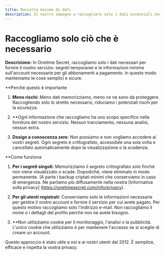 ```yaml
---
title: Raccolta minima di dati
description: Il nostro impegno a raccogliere solo i dati essenziali necessari per fornire il nostro servizio.
---
```


# Raccogliamo solo ciò che è necessario

**Descrizione:** In Onetime Secret, raccogliamo solo i dati necessari per fornire il nostro servizio: segreti temporanei e le informazioni minime sull'account necessarie per gli abbonamenti a pagamento. In questo modo manteniamo le cose semplici e sicure.

**Perché questo è importante

1. **Meno rischi:** Meno dati memorizziamo, meno ce ne sono da proteggere. Raccogliendo solo lo stretto necessario, riduciamo i potenziali rischi per la sicurezza.

2. **Ogni informazione che raccogliamo ha uno scopo specifico nella fornitura del nostro servizio. Nessun tracciamento, nessuna analisi, nessun extra.

3. **Design a conoscenza zero**: Non possiamo e non vogliamo accedere ai vostri segreti. Ogni segreto è crittografato, accessibile una sola volta e cancellato automaticamente dopo la visualizzazione o la scadenza.

**Come funziona

1. **Per i segreti singoli:** Memorizziamo il segreto crittografato solo finché non viene visualizzato o scade. Dopodiché, viene eliminato in modo permanente. (A parte i backup criptati minimi che conserviamo in caso di emergenza. Ne parliamo più diffusamente nella nostra [Informativa sulla privacy] (https://onetimesecret.com/info/privacy).

2. **Per gli utenti registrati:** Conserviamo solo le informazioni necessarie per gestire il vostro account e fornire il servizio per cui avete pagato. Per questo motivo raccogliamo solo l'indirizzo e-mail. Non raccogliamo il nome o i dettagli del profilo perché non ne avete bisogno.

3. **Non utilizziamo cookie per il monitoraggio, l'analisi o la pubblicità. L'unico cookie che utilizziamo è per mantenere l'accesso se si sceglie di creare un account.

Questo approccio è stato utile a noi e ai nostri utenti dal 2012. È semplice, efficace e rispetta la vostra privacy.
